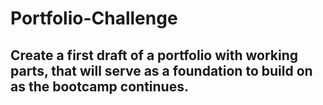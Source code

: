 # Portfolio-Challenge

## Create a first draft of a portfolio with working parts, that will serve as a foundation to build on as the bootcamp continues.
